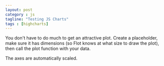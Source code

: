 ```yaml
---
layout: post
category : js
tagline: "Testing JS Charts"
tags : [highcharts]
---
```

<script src="https://ajax.googleapis.com/ajax/libs/jquery/1.11.3/jquery.min.js"></script>
<script language="javascript" type="text/javascript" src="http://www.flotcharts.org/flot/jquery.flot.js"></script>
<script type="text/javascript">
	$(function() {
		var d1 = [];
		for (var i = 0; i < 14; i += 0.5) {
			d1.push([i, Math.sin(i)]);
		}

		var d2 = [[0, 3], [4, 8], [8, 5], [9, 13]];

		// A null signifies separate line segments

		var d3 = [[0, 12], [7, 12], null, [7, 2.5], [12, 2.5]];

		$.plot("#placeholder", [ d1, d2, d3 ]);

		// Add the Flot version string to the footer

	});
</script>
<div class="demo-container">
    <div id="placeholder" class="demo-placeholder"></div>
</div>

<p>You don't have to do much to get an attractive plot.  Create a placeholder, make sure it has dimensions (so Flot knows at what size to draw the plot), then call the plot function with your data.</p>

<p>The axes are automatically scaled.</p>
